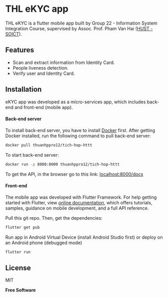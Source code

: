 # THL eKYC app

THL eKYC is a flutter mobile app built by Group 22 - Information System Integration Course, supervised by Assoc. Prof. Pham Van Hai ([HUST - SOICT](soict.hust.edu.vn)).

## Features

- Scan and extract information from Identity Card.
- People liveness detection.
- Verify user and Identity Card.

## Installation

eKYC app was developed as a micro-services app, which includes back-end and front-end (mobile app).

#### Back-end server

To install back-end server, you have to install [Docker](https://docs.docker.com/engine/install/) first.
After getting Docker installed, run the following command to pull back-end server:

```sh
docker pull thuanhppro12/tich-hop-httt
```

To start back-end server:

```sh
docker run -p 8000:8000 thuanhppro12/tich-hop-httt
```

To get the API, in the browser go to this link:
[localhost:8000/docs](localhost:8000/docs)

#### Front-end

The mobile app was developed with Flutter Framework.
For help getting started with Flutter, view
[online documentation](https://flutter.dev/docs), which offers tutorials,
samples, guidance on mobile development, and a full API reference.

Pull this git repo.
Then, get the dependencies:

```sh
flutter get pub
```

Run app in Android Virtual Device (install Android Studio first) or deploy on an Android phone (debugged mode)

```sh
flutter run
```

## License

MIT

**Free Software**
